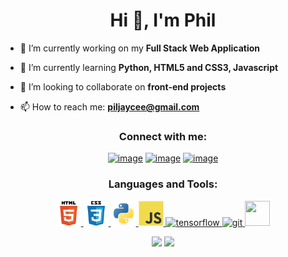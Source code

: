 <h1 align="center">Hi 👋, I'm Phil </h1>


- 🔭 I’m currently working on my **Full Stack Web Application**

- 🌱 I’m currently learning **Python, HTML5 and CSS3, Javascript**

- 👯 I’m looking to collaborate on **front-end projects**

- 📫 How to reach me: **piljaycee@gmail.com**


<h3 align="center">Connect with me:</h3>
<div align="center">

[![image](https://img.shields.io/badge/LinkedIn-0077B5?style=for-the-badge&logo=linkedin&logoColor=white)](https://www.linkedin.com/in/phil-gandeng-779440166/)
[![image](https://img.shields.io/badge/Twitter-1DA1F2?style=for-the-badge&logo=twitter&logoColor=white)](https://twitter.com/piljaycee)
[![image](https://img.shields.io/badge/Gmail-D14836?style=for-the-badge&logo=gmail&logoColor=white)](mailto:produtor.brantlauro@gmail.com)
  
</div>


<h3 align="center">Languages and Tools:</h3>

<p align="center"> 
  <a href="https://www.w3.org/html/" target="_blank"> 
    <img src="https://raw.githubusercontent.com/devicons/devicon/master/icons/html5/html5-original-wordmark.svg" alt="html5" width="40" height="40"/> 
  </a>
  <a href="https://www.w3schools.com/css/" target="_blank"> 
    <img src="https://raw.githubusercontent.com/devicons/devicon/master/icons/css3/css3-original-wordmark.svg" alt="css3" width="40" height="40"/> 
  </a> 
  <a href="https://www.python.org" target="_blank"> 
    <img src="https://raw.githubusercontent.com/devicons/devicon/master/icons/python/python-original.svg" alt="python" width="40" height="40"/> 
  </a>  
  <a href="https://developer.mozilla.org/en-US/docs/Web/JavaScript" target="_blank"> 
    <img src="https://raw.githubusercontent.com/devicons/devicon/master/icons/javascript/javascript-original.svg" alt="javascript" width="40" height="40"/> 
  </a> 
  <a href="https://www.tensorflow.org/" target="_blank"> 
    <img src="https://upload.wikimedia.org/wikipedia/commons/thumb/2/2d/Tensorflow_logo.svg/173px-Tensorflow_logo.svg.png" alt="tensorflow" width="40" height="40"/> 
  </a> 
  <a href="https://git-scm.com/" target="_blank"> 
    <img src="https://www.vectorlogo.zone/logos/git-scm/git-scm-icon.svg" alt="git" width="40" height="40"/> 
  </a>
  <a href="https://reactnative.dev/" target="_blank"> 
    <img src="https://toppng.com/free-image/react-native-svg-transformer-allows-you-import-svg-aperture-science-innovators-logo-PNG-free-PNG-Images_163076"  width="40" height="40"  />
  </a>
</p>

<p align= "center">
  <img height= "150" src="https://github-readme-stats.vercel.app/api?username=philjaycee&theme=react&show_icons=true&include_all_commits=true" />
  <img height= "150" src="https://github-readme-stats.vercel.app/api/top-langs/?username=philjaycee&theme=react&layout=compact" />
</p>




<!--
**philjaycee/philjaycee** is a ✨ _special_ ✨ repository because its `README.md` (this file) appears on your GitHub profile.

Here are some ideas to get you started:

- 🔭 I’m currently working on ...
- 🌱 I’m currently learning ...
- 👯 I’m looking to collaborate on ...
- 🤔 I’m looking for help with ...
- 💬 Ask me about ...
- 📫 How to reach me: ...
- 😄 Pronouns: ...
- ⚡ Fun fact: ...
-->
